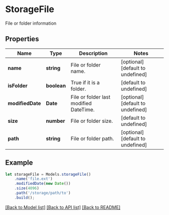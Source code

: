 # StorageFile

File or folder information

## Properties
Name | Type | Description | Notes
---- | ---- | ----------- | -----
**name** | **string** | File or folder name. | [optional] [default to undefined]
**isFolder** | **boolean** | True if it is a folder. | [default to undefined]
**modifiedDate** | **Date** | File or folder last modified DateTime. | [optional] [default to undefined]
**size** | **number** | File or folder size. | [default to undefined]
**path** | **string** | File or folder path. | [optional] [default to undefined]


## Example
```typescript
let storageFile = Models.storageFile()
    .name('file.ext')
    .modifiedDate(new Date())
    .size(4096)
    .path('/storage/path/to')
    .build();
```


[[Back to Model list]](README.md#documentation-for-models) [[Back to API list]](README.md#documentation-for-api-endpoints) [[Back to README]](README.md)
